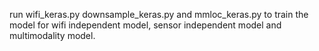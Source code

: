 run wifi_keras.py downsample_keras.py and mmloc_keras.py to train the model for wifi independent model, sensor independent model and multimodality model.